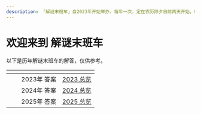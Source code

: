 ```yaml
---
description: 「解谜末班车」自2023年开始举办，每年一次，定在农历除夕日前两天开始，时长36小时。
---
```


# 欢迎来到 解谜末班车

以下是历年解谜末班车的解答，仅供参考。

<table data-view="cards">
<thead><tr><th></th><th></th><th></th><th data-hidden data-card-target data-type="content-ref"></th></tr></thead>
<tbody>
<tr><td></td><td></td><td>2023年 答案</td><td><a href="https://cpphusky.gitbook.io/last-train-to-mystery/2023/2023">2023 总览</a></td></tr>
<tr><td></td><td></td><td>2024年 答案</td><td><a href="https://cpphusky.gitbook.io/last-train-to-mystery/2024/2024">2024 总览</a></td></tr>
<tr><td></td><td></td><td>2025年 答案</td><td><a href="https://cpphusky.gitbook.io/last-train-to-mystery/2024/2024">2025 总览</a></td></tr>
</tbody>
</table>
